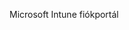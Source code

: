 <Token xmlns:xlink="http://www.w3.org/1999/xlink">Microsoft Intune fiókportál</Token>

<!--HONumber=May16_HO1-->


